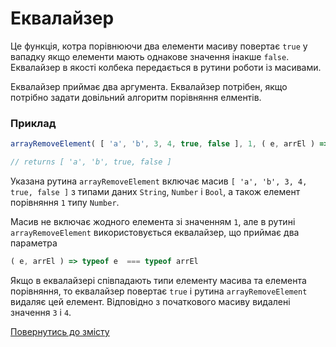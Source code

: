 # Еквалайзер

Це функція, котра порівнюючи два елементи масиву повертає `true` у вападку якщо елементи мають однакове значення інакше `false`. Еквалайзер в якості колбека передається в рутини роботи із масивами.

Еквалайзер приймає два аргумента. Еквалайзер потрібен, якщо потрібно задати довільний алгоритм порівняння елментів.

### Приклад

```js
arrayRemoveElement( [ 'a', 'b', 3, 4, true, false ], 1, ( e, arrEl ) => typeof e === typeof arrEl );

// returns [ 'a', 'b', true, false ]
```

Указана рутина `arrayRemoveElement` включає масив `[ 'a', 'b', 3, 4, true, false ]` з типами даних `String`, `Number` i `Bool`, а також елемент порівняння `1` типу `Number`.

Масив не включає жодного елемента зі значенням `1`, але в рутині `arrayRemoveElement` використовується еквалайзер, що приймає два параметра

```js
( e, arrEl ) => typeof e  === typeof arrEl
```

Якщо в еквалайзері співпадають типи елементу масива та елемента порівняння, то еквалайзер повертає `true` і рутина `arrayRemoveElement` видаляє цей елемент. Відповідно з початкового масиву видалені значення `3` i `4`.

[Повернутись до змісту](../README.md#Концепції)
